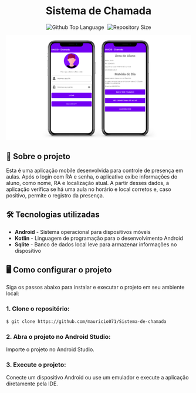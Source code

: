 <div align="center"> <h1>Sistema de Chamada</h1> </div>
 
<p align="center">
  <img alt="Github Top Language" src="https://img.shields.io/github/languages/top/mauricio071/Sistema-de-chamada?color=00bfa6">
  <img width="1" />
  <img alt="Repository Size" src="https://img.shields.io/github/repo-size/mauricio071/Sistema-de-chamada?color=00bfa6">
</p>

![Preview-Screens](https://github.com/mauricio071/sistema-de-chamada/blob/master/sistema-chamada.png)

## 📝 Sobre o projeto

Esta é uma aplicação mobile desenvolvida para controle de presença em aulas. Após o login com RA e senha, o aplicativo exibe informações do aluno, como nome, RA e localização atual. A partir desses dados, a aplicação verifica se há uma aula no horário e local corretos e, caso positivo, permite o registro da presença.

## 🛠 Tecnologias utilizadas

-   **Android** - Sistema operacional para dispositivos móveis
-   **Kotlin** - Linguagem de programação para o desenvolvimento Android
-   **Sqlite** - Banco de dados local leve para armazenar informações no dispositivo
  
## 🖥️ Como configurar o projeto

Siga os passos abaixo para instalar e executar o projeto em seu ambiente local:

### 1. Clone o repositório:

```bash
$ git clone https://github.com/mauricio071/Sistema-de-chamada
```

### 2. Abra o projeto no Android Studio:

Importe o projeto no Android Studio.

### 3. Execute o projeto:

Conecte um dispositivo Android ou use um emulador e execute a aplicação diretamente pela IDE.
